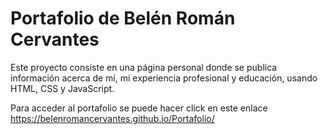 # Portafolio de Belén Román Cervantes
Este proyecto consiste en una página personal donde se publica información acerca de mí, mi experiencia profesional y educación, usando HTML, CSS y JavaScript.

Para acceder al portafolio se puede hacer click en este enlace https://belenromancervantes.github.io/Portafolio/
